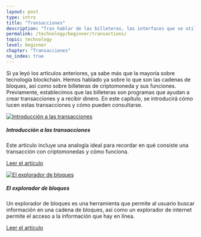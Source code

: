 ```yaml
---
layout: post
type: intro
title: "Transacciones"
description: "Tras hablar de las billeteras, las interfaces que se utilizan para crear transacciones, se revisa a detalle qué son las transacciones y cómo funcionan."
permalink: /technology/beginner/transactions/
topic: technology
level: beginner
chapter: "Transacciones"
no_index: true
---
```


Si ya leyó los artículos anteriores, ya sabe más que la mayoría sobre tecnología blockchain. Hemos hablado ya sobre lo que son las cadenas de bloques, así como sobre billeteras de criptomoneda y sus funciones. Previamente, establecimos que las billeteras son programas que ayudan a crear transacciones y a recibir dinero. En este capítulo, se introducirá cómo lucen estas transacciones y cómo pueden consultarse.


<div class="row mt-5">
    <div class="col-md-3">
        <a href="{{ site.baseurl }}{% post_url /technology/beginner/2020-04-02-intro-to-transactions %}">
            <img src="/assets/post_files/technology/beginner/transactions/transactions.svg" alt="Introducción a las transacciones" />
        </a>
    </div>
    <div class="col-md-9">
        <h5 class="intro-article-title">Introducción a las transacciones</h5>
        <p class="mb-1">
            Este artículo incluye una analogía ideal para recordar en qué consiste una transacción con criptomonedas y cómo funciona.
        </p>
        <p class="mb-0">
            <a class="font-weight-bold" href="{{ site.baseurl }}{% post_url /technology/beginner/2020-04-02-intro-to-transactions %}">Leer el artículo</a>
        </p>
    </div>
</div>

<div class="row mt-5">
    <div class="col-md-3">
        <a href="{{ site.baseurl }}{% post_url /technology/beginner/2020-04-03-block-explorer-introduction %}">
            <img src="/assets/post_files/technology/beginner/transactions/block_explorer.svg" alt="El explorador de bloques" />
        </a>
    </div>
    <div class="col-md-9">
        <h5 class="intro-article-title">El explorador de bloques</h5>
        <p class="mb-1">
            Un explorador de bloques es una herramienta que permite al usuario buscar información en una cadena de bloques, así como un explorador de internet permite el acceso a la información que hay en línea.
        </p>
        <p class="mb-0">
            <a class="font-weight-bold" href="{{ site.baseurl }}{% post_url /technology/beginner/2020-04-03-block-explorer-introduction %}">Leer el artículo</a>
        </p>
    </div>
</div>
